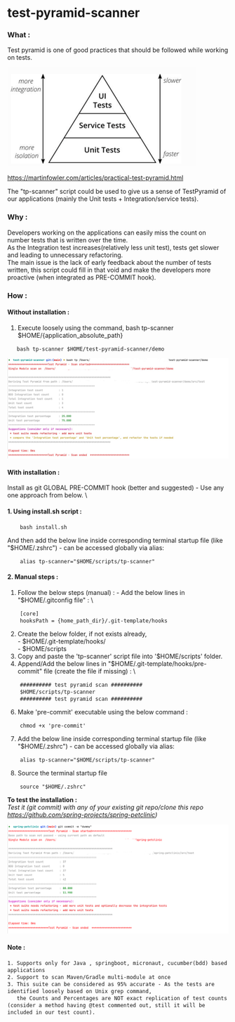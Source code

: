 # test-pyramid-scanner
### What :
Test pyramid is one of good practices that should be followed while working on tests.

![img.png](misc/tp.png)

https://martinfowler.com/articles/practical-test-pyramid.html

The "tp-scanner" script could be used to give us a sense of TestPyramid of our applications (mainly the Unit tests + Integration/service tests).

### Why :
Developers working on the applications can easily miss the count on number tests that is written over the time. \
As the Integration test increases(relatively less unit test), tests get slower and leading to unnecessary refactoring. \
The main issue is the lack of early feedback about the number of tests written, this script could fill in that void and make the developers more proactive (when integrated as PRE-COMMIT hook).

### How :
#### Without installation : 
1. Execute loosely using the command, bash tp-scanner $HOME/{application_absolute_path}
```
   bash tp-scanner $HOME/test-pyramid-scanner/demo
```   

   ![](misc/tp_demo_output.png)


#### With installation :
Install as git GLOBAL PRE-COMMIT hook (better and suggested) - Use any one approach from below. \

#### 1. Using install.sh script :
```
    bash install.sh
```
And then add the below line inside corresponding terminal startup file (like "$HOME/.zshrc") - can be accessed globally via alias:
```
    alias tp-scanner="$HOME/scripts/tp-scanner"
```
#### 2. Manual steps :
1. Follow the below steps (manual) :
         - Add the below lines in "$HOME/.gitconfig file" : \
```
    [core]
    hooksPath = {home_path_dir}/.git-template/hooks
```
2. Create the below folder, if not exists already, \
           - $HOME/.git-template/hooks/ \
           - $HOME/scripts
3. Copy and paste the 'tp-scanner' script file into '$HOME/scripts' folder.
4. Append/Add the below lines in "$HOME/.git-template/hooks/pre-commit" file (create the file if missing) : \
```
    ########## test pyramid scan ##########
    $HOME/scripts/tp-scanner
    ########## test pyramid scan ##########
```
6. Make 'pre-commit' executable using the below command : 
```
    chmod +x 'pre-commit'
```
7. Add the below line inside corresponding terminal startup file (like "$HOME/.zshrc") - can be accessed globally via alias: 
```
    alias tp-scanner="$HOME/scripts/tp-scanner"
```
8. Source the terminal startup file
```
    source "$HOME/.zshrc"
```

**To test the installation :** \
_Test it (git commit) with any of your existing git repo/clone this repo https://github.com/spring-projects/spring-petclinic)_


<img src="misc/tp_pet_output.png"/>








#### Note : 
    1. Supports only for Java , springboot, micronaut, cucumber(bdd) based applications
    2. Support to scan Maven/Gradle multi-module at once
    3. This suite can be considered as 95% accurate - As the tests are identified loosely based on Unix grep command,
       the Counts and Percentages are NOT exact replication of test counts (consider a method having @test commented out, still it will be included in our test count).
